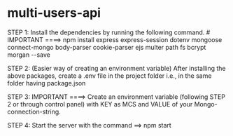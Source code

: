# multi-users-api

STEP 1: Install the dependencies by running the following command.
        # IMPORTANT ====> npm install express express-session dotenv mongoose connect-mongo body-parser cookie-parser ejs multer path fs bcrypt morgan --save

STEP 2: (Easier way of creating an environment variable) After installing the above packages, create a .env file in the project folder i.e., in the same folder having package.json

STEP 3: IMPORTANT ====> Create an environment variable (following STEP 2 or through control panel) with KEY as MCS and VALUE of your Mongo-connection-string.

STEP 4: Start the server with the command ==> npm start
        
